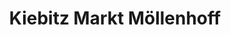 ---
title: "Kiebitz Markt Möllenhoff"
url: /borchen/kiebitz-markt-moellenhoff/
shop: Garten-Center
---